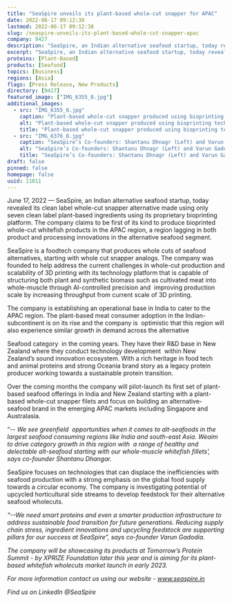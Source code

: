 ```yaml
---
title: "SeaSpire unveils its plant-based whole-cut snapper for APAC"
date: 2022-06-17 09:12:38
lastmod: 2022-06-17 09:12:38
slug: /seaspire-unveils-its-plant-based-whole-cut-snapper-apac
company: 9427
description: "SeaSpire, an Indian alternative seafood startup, today revealed its plant-based, whole-cut snapper made using only seven clean label ingredients via their proprietary bioprinting platform."
excerpt: "SeaSpire, an Indian alternative seafood startup, today revealed its plant-based, whole-cut snapper made using only seven clean label ingredients via their proprietary bioprinting platform."
proteins: [Plant-Based]
products: [Seafood]
topics: [Business]
regions: [Asia]
flags: [Press Release, New Products]
directory: [9427]
featured_image: ["IMG_6355_0.jpg"]
additional_images:
  - src: "IMG_6355_0.jpg"
    caption: "Plant-based whole-cut snapper produced using bioprinting technology"
    alt: "Plant-based whole-cut snapper produced using bioprinting technology"
    title: "Plant-based whole-cut snapper produced using bioprinting technology"
  - src: "IMG_6376_0.jpg"
    caption: "SeaSpire’s Co-founders: Shantanu Dhnagr (Left) and Varun Gadodia (Right)"
    alt: "SeaSpire’s Co-founders: Shantanu Dhnagr (Left) and Varun Gadodia (Right)"
    title: "SeaSpire’s Co-founders: Shantanu Dhnagr (Left) and Varun Gadodia (Right)"
draft: false
pinned: false
homepage: false
uuid: 11011
---
```

<p>June 17, 2022 — SeaSpire, an Indian alternative seafood startup, today revealed its clean label whole-cut snapper alternative made using only seven clean label plant-based ingredients using its proprietary bioprinting platform. The company claims to be first of its kind to produce bioprinted whole-cut whitefish products in the APAC region, a region lagging in both product and processing innovations in the alternative seafood segment.</p>
<p>SeaSpire is a foodtech company that produces whole cuts of seafood alternatives, starting with whole cut snapper analogs. The company was founded to help address the current challenges in whole-cut production and scalability of 3D printing with its technology platform that is capable of structuring both plant and synthetic biomass such as cultivated meat into whole-muscle through AI-controlled precision and  improving production scale by increasing throughput from current scale of 3D printing. </p>
<p>The company is establishing an operational base in India to cater to the APAC region. The plant-based meat consumer adoption in the Indian-subcontinent is on its rise and the company is  optimistic that this region will also experience similar growth in demand across the alternative</p>
<p>Seafood category  in the coming years. They have their R&D base in New Zealand where they conduct technology development  within New Zealand’s sound innovation ecosystem. With a rich heritage in food tech and animal proteins and strong Oceania brand story as a legacy protein producer working towards a sustainable protein transition. </p>
<p>Over the coming months the company will pilot-launch its first set of plant-based seafood offerings in India and New Zealand starting with a plant-based whole-cut snapper filets and focus on building an alternative-seafood brand in the emerging APAC markets including Singapore and Australasia. </p>
<p>“-- <em>We see greenfield  opportunities when it comes to alt-seafoods in the largest seafood consuming regions like India and south-east Asia. Weaim to drive category growth in this region with  a range of healthy and delectable alt-seafood starting with our whole-muscle whitefish fillets', says co-founder Shantanu Dhangar.</em></p>
<p>SeaSpire focuses on technologies that can displace the inefficiencies with seafood production with a strong emphasis on the global food supply towards a circular economy. The company is investigating potential of upcycled horticultural side streams to develop feedstock for their alternative seafood wholecuts. </p>
<p><em>“--We need smart proteins and even a smarter production infrastructure to address sustainable food transition for future generations. Reducing supply chain stress, ingredient innovations and upcycling feedstock are supporting pillars for our success at SeaSpire”, says co-founder Varun Gadodia. </em></p>
<p><em>The company will be showcasing its products at Tomorrow’s Protein Summit - by XPRIZE Foundation later this year and is aiming for its plant-based whitefish wholecuts market launch in early 2023.</em></p>
<p><em>For more information contact us using our website - </em><a href="http://www.seaspire.in"><em><u>www.seaspire.in</u></em></a><em> </em></p>
<p><em>Find us on LinkedIn @SeaSpire</em></p>
